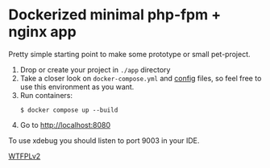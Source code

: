 # Dockerized minimal php-fpm + nginx app

Pretty simple starting point to make some prototype or small pet-project.

1. Drop or create your project in `./app` directory
2. Take a closer look on `docker-compose.yml` and [config](./docker) files, so feel free to use this environment as you want.
3. Run containers:
    ```
    $ docker compose up --build
    ```
4. Go to [http://localhost:8080](http://localhost:8080)

To use xdebug you should listen to port 9003 in your IDE.

[WTFPLv2](LICENSE)
